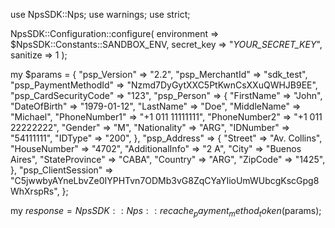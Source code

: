 use NpsSDK::Nps;
use warnings;
use strict;

NpsSDK::Configuration::configure( 
    environment => $NpsSDK::Constants::SANDBOX_ENV,
    secret_key => "_YOUR_SECRET_KEY_",
    sanitize => 1 
    );

my $params = {
    "psp_Version" => "2.2",
    "psp_MerchantId" => "sdk_test",
    "psp_PaymentMethodId" => "Nzmd7DyGytXXC5PtKwnCsXXuQWHJB9EE",
    "psp_CardSecurityCode" => "123",
    "psp_Person" => {
        "FirstName" => "John",
        "DateOfBirth" => "1979-01-12",
        "LastName" => "Doe",
        "MiddleName" => "Michael",
        "PhoneNumber1" => "+1 011 11111111",
        "PhoneNumber2" => "+1 011 22222222",
        "Gender" => "M",
        "Nationality" => "ARG",
        "IDNumber" => "54111111",
        "IDType" => "200",
    },
    "psp_Address" => {
        "Street" => "Av. Collins",
        "HouseNumber" => "4702",
        "AdditionalInfo" => "2 A",
        "City" => "Buenos Aires",
        "StateProvince" => "CABA",
        "Country" => "ARG",
        "ZipCode" => "1425",
    },
    "psp_ClientSession" => "C5jwwbyAYneLbvZe0IYPHTvn7ODMb3vG8ZqCYaYIioUmWUbcgKscGpg8WhXrspRs",
};

my $response = NpsSDK::Nps::recache_payment_method_token($params);